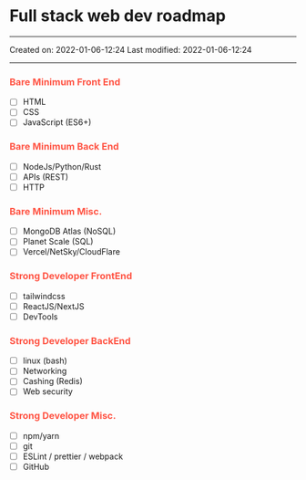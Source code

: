 # Full stack web dev roadmap
___

Created on: 2022-01-06-12:24
Last modified: 2022-01-06-12:24

___

### <span style="color: #ff5545;text-transform: capitalize;">Bare minimum front end</span>
- [ ] HTML
- [ ] CSS
- [ ] JavaScript (ES6+)

### <span style="color: #ff5545;text-transform: capitalize;">Bare minimum back end</span>
- [ ] NodeJs/Python/Rust
- [ ] APIs (REST)
- [ ] HTTP

### <span style="color: #ff5545;text-transform: capitalize;">Bare minimum misc.</span>
- [ ] MongoDB Atlas (NoSQL)
- [ ] Planet Scale (SQL)
- [ ] Vercel/NetSky/CloudFlare

### <span style="color: #ff5545;text-transform: capitalize;">Strong developer frontEnd</span>
- [ ] tailwindcss
- [ ] ReactJS/NextJS
- [ ] DevTools

### <span style="color: #ff5545;text-transform: capitalize;">Strong developer backEnd</span>
- [ ] linux (bash)
- [ ] Networking
- [ ] Cashing (Redis)
- [ ] Web security

### <span style="color: #ff5545;text-transform: capitalize;">strong developer Misc.</span>
- [ ] npm/yarn
- [ ] git
- [ ] ESLint / prettier / webpack
- [ ] GitHub